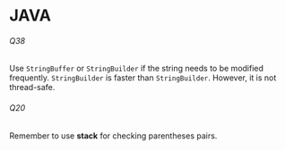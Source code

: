 # JAVA

###### Q38

Use `StringBuffer` or `StringBuilder` if the string needs to be modified frequently.
`StringBuilder` is faster than `StringBuilder`. However, it is not thread-safe.

###### Q20

Remember to use **stack** for checking parentheses pairs.